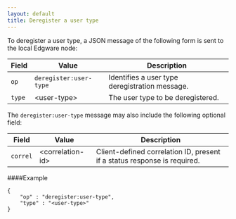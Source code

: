 ```yaml
---
layout: default
title: Deregister a user type
---
```


To deregister a user type, a JSON message of the following form is sent to the local Edgware node:

| Field  | Value                  | Description |
| ------ | ---------------------- | ----------- | 
| `op`   | `deregister:user-type` | Identifies a user type deregistration message. |
| `type` | \<user-type>           | The user type to be deregistered. |

The `deregister:user-type` message may also include the following optional field:

| Field    | Value             | Description |
| -------- | ----------------- | ----------- | 
| `correl` | \<correlation-id> | Client-defined correlation ID, present if a status response is required. |

####Example   

	{
		"op" : "deregister:user-type",
		"type" : "<user-type>"
	}
    
